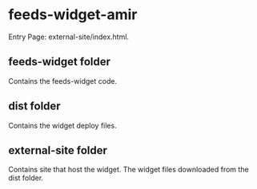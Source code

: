 # feeds-widget-amir
Entry Page: external-site/index.html.

## feeds-widget folder 
Contains the feeds-widget code.
## dist folder
Contains the widget deploy files.
## external-site folder
Contains site that host the widget.
The widget files downloaded from the dist folder.

